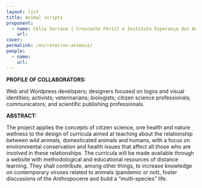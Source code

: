```yaml
---
layout: list
title: Animal scripts
proponent:
  - name: Célia Serrano | Crescente Fértil e Instituto Esperança dos Anjos - Serrinha do Alambari, Resende, RJ
    url: 
cover:
permalink: /en/roteiros-animais/
people:
  - name: 
    url: 
---
```


**PROFILE OF COLLABORATORS:** 
  
Web and Wordpress developers; designers focused on logos and visual identities; activists; veterinarians; biologists; citizen science professionals; communicators; and scientific publishing professionals. 

**ABSTRACT:**
  
The project applies the concepts of citizen science, one health and nature wellness to the design of curricula aimed at teaching about the relationship between wild animals, domesticated animals and humans, with a focus on environmental conservation and health issues that affect all those who are involved in these relationships. The curricula will be made available through a website with methodological and educational resources of distance learning. They shall contribute, among other things, to increase knowledge on contemporary viruses related to animals (pandemic or not), foster discussions of the Anthropocene and build a “multi-species” life.